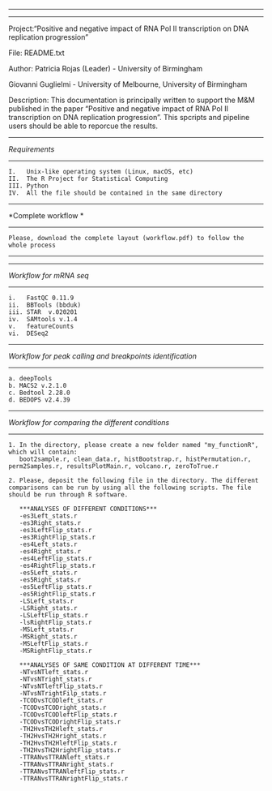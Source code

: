 ********************************************************
********************************************************
Project:“Positive and negative impact of RNA Pol II transcription on DNA replication progression”

File: README.txt

Author: 
Patricia Rojas (Leader) - University of Birmingham

Giovanni Guglielmi      - University of Melbourne, University of Birmingham
		
Description: This documentation is principally written to support the M&M published in the paper 
             “Positive and negative impact of RNA Pol II transcription on DNA replication  progression”. 
	     This spcripts and pipeline users should be able to reporcue the results. 
	     
       

**************
*Requirements*
**************
    I.   Unix-like operating system (Linux, macOS, etc) 
    II.  The R Project for Statistical Computing
    III. Python 
    IV.  All the file should be contained in the same directory
    
********************
*Complete workflow *
********************
    Please, download the complete layout (workflow.pdf) to follow the whole process 
**************
***********************	
*Workflow for mRNA seq*
***********************
    i.   FastQC 0.11.9
    ii.  BBTools (bbduk)
    iii. STAR  v.020201
    iv.  SAMtools v.1.4 
    v.   featureCounts
    vi.  DESeq2
**********************************************************  
*Workflow for peak calling and breakpoints identification*
**********************************************************
    a. deepTools 
    b. MACS2 v.2.1.0
    c. Bedtool 2.28.0
    d. BEDOPS v2.4.39

*************************************************
*Workflow for comparing the different conditions*
*************************************************
	1. In the directory, please create a new folder named "my_functionR", which will contain:
	   boot2sample.r, clean_data.r, histBootstrap.r, histPermutation.r, perm2Samples.r, resultsPlotMain.r, volcano.r, zeroToTrue.r
	
	2. Please, deposit the following file in the directory. The different comparisons can be run by using all the following scripts. The file should be run through R software.
       
	   ***ANALYSES OF DIFFERENT CONDITIONS***
	   -es3Left_stats.r
	   -es3Right_stats.r
	   -es3LeftFlip_stats.r
	   -es3RightFlip_stats.r
	   -es4Left_stats.r
	   -es4Right_stats.r
	   -es4LeftFlip_stats.r
	   -es4RightFlip_stats.r
	   -es5Left_stats.r
	   -es5Right_stats.r
	   -es5LeftFlip_stats.r
	   -es5RightFlip_stats.r
	   -LSLeft_stats.r
	   -LSRight_stats.r
	   -LSLeftFlip_stats.r
	   -lsRightFlip_stats.r
	   -MSLeft_stats.r
	   -MSRight_stats.r
	   -MSLeftFlip_stats.r
	   -MSRightFlip_stats.r
	   
	   ***ANALYSES OF SAME CONDITION AT DIFFERENT TIME***
	   -NTvsNTleft_stats.r
	   -NTvsNTright_stats.r
	   -NTvsNTleftFlip_stats.r
	   -NTvsNTrightFilp_stats.r
	   -TCODvsTCODleft_stats.r
	   -TCODvsTCODright_stats.r
	   -TCODvsTCODleftFlip_stats.r
	   -TCODvsTCODrightFlip_stats.r
	   -TH2HvsTH2Hleft_stats.r
	   -TH2HvsTH2Hright_stats.r
	   -TH2HvsTH2HleftFlip_stats.r
	   -TH2HvsTH2HrightFlip_stats.r
	   -TTRANvsTTRANleft_stats.r
	   -TTRANvsTTRANright_stats.r
	   -TTRANvsTTRANleftFlip_stats.r
	   -TTRANvsTTRANrightFlip_stats.r
